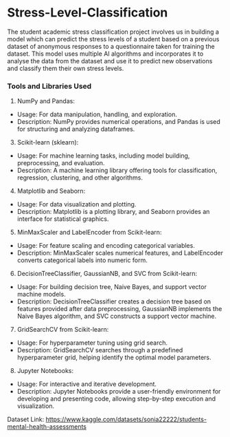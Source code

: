 # Stress-Level-Classification
  The student academic stress classification project involves us in building a model  which can predict the stress levels of a student based on a previous dataset of  anonymous responses to a questionnaire taken for training the dataset. This model uses multiple AI algorithms and incorporates it to analyse the data from the dataset and use it to predict new observations and classify them their own stress levels. 


### Tools and Libraries Used 
1. NumPy and Pandas:
  - Usage: For data manipulation, handling, and exploration.
  - Description: NumPy provides numerical operations, and Pandas is used for structuring and analyzing dataframes. 
3. Scikit-learn (sklearn): 
  - Usage: For machine learning tasks, including model building, preprocessing, and evaluation. 
  - Description: A machine learning library offering tools for classification, regression, clustering, and other algorithms. 
4. Matplotlib and Seaborn:
  - Usage: For data visualization and plotting. 
  - Description: Matplotlib is a plotting library, and Seaborn provides an interface for statistical graphics. 
5. MinMaxScaler and LabelEncoder from Scikit-learn: 
  - Usage: For feature scaling and encoding categorical variables. 
  - Description: MinMaxScaler scales numerical features, and LabelEncoder converts categorical labels into numeric form. 
6. DecisionTreeClassifier, GaussianNB, and SVC from Scikit-learn: 
  - Usage: For building decision tree, Naive Bayes, and support vector machine models. 
  - Description: DecisionTreeClassifier creates a decision tree based on features provided after data preprocessing, GaussianNB implements the Naive Bayes algorithm, and SVC constructs a support vector machine.
    
7. GridSearchCV from Scikit-learn: 
  - Usage: For hyperparameter tuning using grid search. 
  - Description: GridSearchCV searches through a predefined hyperparameter grid, helping identify the optimal model parameters.
8. Jupyter Notebooks:
  - Usage: For interactive and iterative development. 
  - Description: Jupyter Notebooks provide a user-friendly environment for developing and presenting code, allowing step-by-step execution and visualization. 

Dataset Link: https://www.kaggle.com/datasets/sonia22222/students-mental-health-assessments

